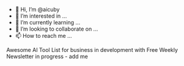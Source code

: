- 👋 Hi, I’m @aicuby
- 👀 I’m interested in ...
- 🌱 I’m currently learning ...
- 💞️ I’m looking to collaborate on ...
- 📫 How to reach me ...

<!---
aicuby/aicuby is a ✨ special ✨ repository because its `README.md` (this file) appears on your GitHub profile.
You can click the Preview link to take a look at your changes.
--->

Awesome AI Tool List for business in development with Free Weekly Newsletter in progress - add me 
